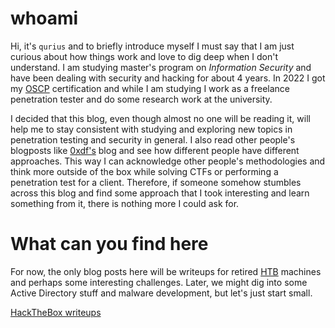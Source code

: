 # whoami

Hi, it's `qurius` and to briefly introduce myself I must say that I am just curious about how things work and love to dig deep when I don't understand. I am studying master's program on *Information Security* and have been dealing with security and hacking for about 4 years. In 2022 I got my [OSCP](https://www.offsec.com/courses/pen-200/) certification and while I am studying I work as a freelance penetration tester and do some research work at the university.

I decided that this blog, even though almost no one will be reading it, will help me to stay consistent with studying and exploring new topics in penetration testing and security in general. I also read other people's blogposts like [0xdf's](https://0xdf.gitlab.io/) blog and see how different people have different approaches. This way I can acknowledge other people's methodologies and think more outside of the box while solving CTFs or performing a penetration test for a client. Therefore, if someone somehow stumbles across this blog and find some approach that I took interesting and learn something from it, there is nothing more I could ask for.

# What can you find here

For now, the only blog posts here will be writeups for retired [HTB](https://www.hackthebox.com/) machines and perhaps some interesting challenges. Later, we might dig into some Active Directory stuff and malware development, but let's just start small.

[HackTheBox writeups](htb/)